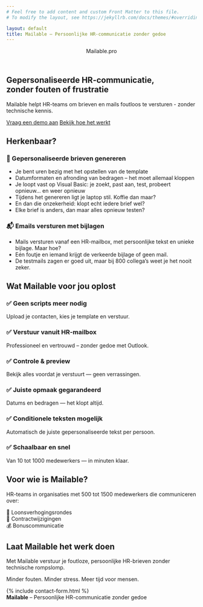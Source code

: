 ```yaml
---
# Feel free to add content and custom Front Matter to this file.
# To modify the layout, see https://jekyllrb.com/docs/themes/#overriding-theme-defaults

layout: default
title: Mailable – Persoonlijke HR-communicatie zonder gedoe
---
```



<!-- Header met logo -->
<header class="bg-slate-900 text-white py-4 px-6">
  <div class="max-w-7xl mx-auto flex items-center justify-between">
    <div class="text-2xl font-bold text-white tracking-tight">Mailable.pro</div>
  </div>
</header>

<!-- Hero Section -->
<section class="bg-gradient-to-r from-sky-900 to-slate-800 text-white py-28 px-6 text-center">
  <h1 class="text-4xl md:text-6xl font-extrabold mb-6 leading-tight">Gepersonaliseerde HR-communicatie,<br><span class="text-lime-400">zonder fouten of frustratie</span></h1>
  <p class="text-xl md:text-2xl mb-10 max-w-2xl mx-auto">
    Mailable helpt HR-teams om brieven en mails foutloos te versturen - zonder technische kennis.
  </p>
  <div class="flex flex-col sm:flex-row justify-center gap-4">
    <a href="#cta" class="bg-lime-400 text-slate-900 font-semibold py-4 px-8 rounded-full shadow-lg hover:bg-lime-300 transition">Vraag een demo aan</a>
    <a href="#hoe-werkt-het" class="border border-white py-4 px-8 rounded-full hover:bg-white hover:text-slate-900 transition">Bekijk hoe het werkt</a>
  </div>
</section>

<!-- Frustraties Section -->
<section class="bg-white py-24 px-6" id="hoe-werkt-het">
  <div class="max-w-6xl mx-auto">
    <h2 class="text-4xl font-bold text-center mb-16 text-slate-800">Herkenbaar?</h2>
    <div class="grid md:grid-cols-2 gap-16">
      <div class="bg-slate-50 p-8 rounded-2xl shadow-md">
        <h3 class="text-2xl font-semibold mb-6 text-slate-900">📄 Gepersonaliseerde brieven genereren</h3>
        <ul class="list-disc list-inside space-y-3 text-slate-700 text-lg">
          <li>Je bent uren bezig met het opstellen van de template</li>
          <li>Datumformaten en afronding van bedragen – het moet allemaal kloppen</li>
          <li>Je loopt vast op Visual Basic: je zoekt, past aan, test, probeert opnieuw… en weer opnieuw</li>
          <li>Tijdens het genereren ligt je laptop stil. Koffie dan maar?</li>
          <li>En dan die onzekerheid: klopt echt iedere brief wel?</li>
          <li>Elke brief is anders, dan maar alles opnieuw testen?</li>
        </ul>
      </div>
      <div class="bg-slate-50 p-8 rounded-2xl shadow-md">
        <h3 class="text-2xl font-semibold mb-6 text-slate-900">📬 Emails versturen met bijlagen</h3>
        <ul class="list-disc list-inside space-y-3 text-slate-700 text-lg">
          <li>Mails versturen vanaf een HR-mailbox, met persoonlijke tekst en unieke bijlage. Maar hoe?</li>
          <li>Eén foutje en iemand krijgt de verkeerde bijlage of geen mail.</li>
          <li>De testmails zagen er goed uit, maar bij 800 collega’s weet je het nooit zeker.</li>
        </ul>
      </div>
    </div>
  </div>
</section>

<!-- Oplossing Section -->
<section class="bg-gradient-to-b from-white to-slate-50 py-24 px-6">
  <div class="max-w-7xl mx-auto text-center">
    <h2 class="text-4xl font-bold mb-16 text-slate-800">Wat Mailable voor jou oplost</h2>
    <div class="grid md:grid-cols-3 gap-10 text-left">
      <div class="bg-white p-8 rounded-2xl shadow-xl hover:shadow-2xl transition">
        <h3 class="font-bold text-xl mb-2 text-slate-900">✅ Geen scripts meer nodig</h3>
        <p class="text-slate-600">Upload je contacten, kies je template en verstuur.</p>
      </div>
      <div class="bg-white p-8 rounded-2xl shadow-xl hover:shadow-2xl transition">
        <h3 class="font-bold text-xl mb-2 text-slate-900">✅ Verstuur vanuit HR-mailbox</h3>
        <p class="text-slate-600">Professioneel en vertrouwd – zonder gedoe met Outlook.</p>
      </div>
      <div class="bg-white p-8 rounded-2xl shadow-xl hover:shadow-2xl transition">
        <h3 class="font-bold text-xl mb-2 text-slate-900">✅ Controle & preview</h3>
        <p class="text-slate-600">Bekijk alles voordat je verstuurt — geen verrassingen.</p>
      </div>
      <div class="bg-white p-8 rounded-2xl shadow-xl hover:shadow-2xl transition">
        <h3 class="font-bold text-xl mb-2 text-slate-900">✅ Juiste opmaak gegarandeerd</h3>
        <p class="text-slate-600">Datums en bedragen — het klopt altijd.</p>
      </div>
      <div class="bg-white p-8 rounded-2xl shadow-xl hover:shadow-2xl transition">
        <h3 class="font-bold text-xl mb-2 text-slate-900">✅ Conditionele teksten mogelijk</h3>
        <p class="text-slate-600">Automatisch de juiste gepersonaliseerde tekst per persoon.</p>
      </div>
      <div class="bg-white p-8 rounded-2xl shadow-xl hover:shadow-2xl transition">
        <h3 class="font-bold text-xl mb-2 text-slate-900">✅ Schaalbaar en snel</h3>
        <p class="text-slate-600">Van 10 tot 1000 medewerkers — in minuten klaar.</p>
      </div>
    </div>
  </div>
</section>

<!-- Doelgroep Section -->
<section class="bg-white py-24 px-6">
  <div class="max-w-5xl mx-auto text-center">
    <h2 class="text-4xl font-bold mb-10 text-slate-800">Voor wie is Mailable?</h2>
    <p class="mb-6 text-slate-700 text-lg">HR-teams in organisaties met 500 tot 1500 medewerkers die communiceren over:</p>
    <div class="grid md:grid-cols-3 gap-6 mt-10">
      <div class="p-6 bg-sky-50 rounded-xl shadow">👥 Loonsverhogingsrondes</div>
      <div class="p-6 bg-sky-50 rounded-xl shadow">📜 Contractwijzigingen</div>
      <div class="p-6 bg-sky-50 rounded-xl shadow">💰 Bonuscommunicatie</div>
    </div>
  </div>
</section>

<!-- CTA Section -->
<section class="bg-sky-900 text-white py-28 px-6 text-center" id="cta">
  <h2 class="text-4xl font-bold mb-6">Laat Mailable het werk doen</h2>
  <p class="mb-8 text-xl max-w-2xl mx-auto">
    Met Mailable verstuur je foutloze, persoonlijke HR-brieven zonder technische rompslomp.
  </p>
  <p class="mb-8 text-xl max-w-2xl mx-auto">
    Minder fouten. Minder stress. Meer tijd voor mensen.
  </p>
  {% include contact-form.html %}
</section>

<!-- Footer -->
<footer class="bg-slate-800 py-12 px-6 text-slate-300">
  <div class="max-w-6xl mx-auto flex flex-col md:flex-row justify-between items-center text-center md:text-left">
    <div class="mb-6 md:mb-0">
      <strong class="text-white">Mailable</strong> – Persoonlijke HR-communicatie zonder gedoe
    </div>
  </div>
</footer>
